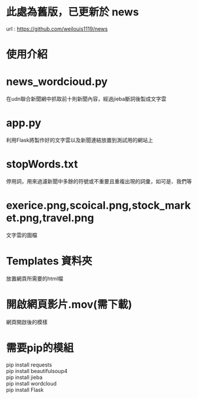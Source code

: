 # 此處為舊版，已更新於 news

url : https://github.com/weilouis1119/news


# 使用介紹

# news_wordcioud.py
在udn聯合新聞網中抓取前十則新聞內容，經過jieba斷詞後製成文字雲

# app.py
利用Flask將製作好的文字雲以及新聞連結放置到測試用的網站上

# stopWords.txt
停用詞，用來過濾新聞中多餘的符號或不重要且重複出現的詞彙，如可是、我們等

# exerice.png,scoical.png,stock_market.png,travel.png
文字雲的圖檔

# Templates 資料夾
放置網頁所需要的html檔

# 開啟網頁影片.mov(需下載)
網頁開啟後的模樣

# 需要pip的模組
pip install requests<br>
pip install beautifulsoup4<br>
pip install jieba<br>
pip install wordcloud<br>
pip install Flask

